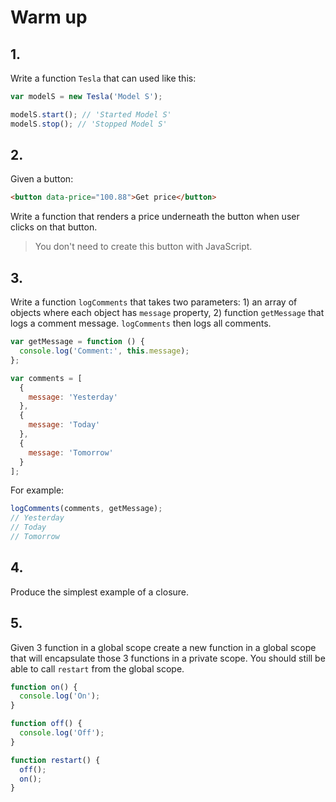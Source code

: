 # Warm up

## 1.

Write a function `Tesla` that can used like this:

```js
var modelS = new Tesla('Model S');

modelS.start(); // 'Started Model S'
modelS.stop(); // 'Stopped Model S'
```

## 2.

Given a button:

```html
<button data-price="100.88">Get price</button>
```

Write a function that renders a price underneath the button when user clicks on that button.

> You don't need to create this button with JavaScript.

## 3.

Write a function `logComments` that takes two parameters: 1) an array of objects where each object has `message` property, 2) function `getMessage` that logs a comment message. `logComments` then logs all comments.

```js
var getMessage = function () {
  console.log('Comment:', this.message);
};

var comments = [
  {
    message: 'Yesterday'
  },
  {
    message: 'Today'
  },
  {
    message: 'Tomorrow'
  }
];
```

For example:

```js
logComments(comments, getMessage);
// Yesterday
// Today
// Tomorrow
```

## 4.

Produce the simplest example of a closure.

## 5.

Given 3 function in a global scope create a new function in a global scope that will encapsulate those 3 functions in a private scope. You should still be able to call `restart` from the global scope.

```js
function on() {
  console.log('On');
}

function off() {
  console.log('Off');
}

function restart() {
  off();
  on();
}
```